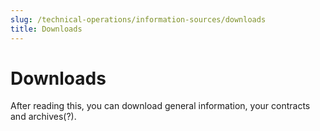 ```yaml
---
slug: /technical-operations/information-sources/downloads
title: Downloads
---
```

# Downloads

After reading this, you can download general information, your contracts and archives(?).
